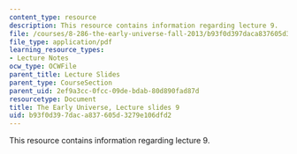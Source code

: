 ```yaml
---
content_type: resource
description: This resource contains information regarding lecture 9.
file: /courses/8-286-the-early-universe-fall-2013/b93f0d397daca837605d3279e106dfd2_MIT8_286F13_lec09.pdf
file_type: application/pdf
learning_resource_types:
- Lecture Notes
ocw_type: OCWFile
parent_title: Lecture Slides
parent_type: CourseSection
parent_uid: 2ef9a3cc-0fcc-09de-bdab-80d890fad87d
resourcetype: Document
title: The Early Universe, Lecture slides 9
uid: b93f0d39-7dac-a837-605d-3279e106dfd2
---
```

This resource contains information regarding lecture 9.

